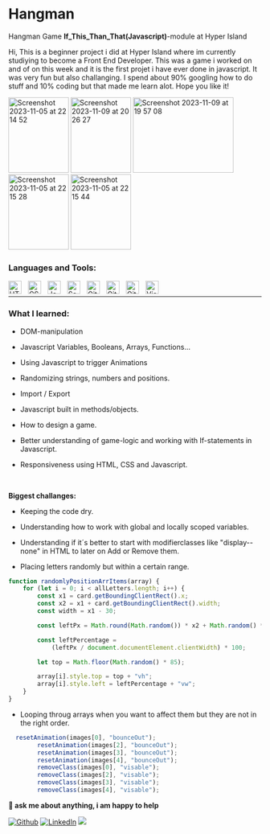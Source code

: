 # Hangman

Hangman Game **If_This_Than_That(Javascript)**-module at Hyper Island

Hi, This is a beginner project i did at Hyper Island where im currently studiying to become a Front End Developer. This was a game i worked on and of on this week and it is the first projet i have ever done in javascript. It was very fun but also challanging. I spend about 90% googling how to do stuff and 10% coding but that made me learn alot. Hope you like it!

<img width="120" height="150" alt="Screenshot 2023-11-05 at 22 14 52" src="https://github.com/OskarSollenberg/fed25-fundamentals-mtv/assets/122973984/5733d3d4-3de9-46c0-bd3b-e6ab8fa9f561">

<img width="120" height="150" alt="Screenshot 2023-11-09 at 20 26 27" src="https://github.com/OskarSollenberg/ITTT---Hangman-ver2/assets/122973984/4ec30143-5a21-4408-a165-9a42c65975e9">

<img width="200"  height="150" alt="Screenshot 2023-11-09 at 19 57 08" src="https://github.com/OskarSollenberg/ITTT---Hangman-ver2/assets/122973984/0193d562-6e4c-4439-829c-843eaf69e189">

<img width="120" height="150" alt="Screenshot 2023-11-05 at 22 15 28" src="https://github.com/OskarSollenberg/fed25-fundamentals-mtv/assets/122973984/cde8578a-b823-400e-9a2d-e9f6b4aa6495">

<img  width="120" height="150" alt="Screenshot 2023-11-05 at 22 15 44" src="https://github.com/OskarSollenberg/fed25-fundamentals-mtv/assets/122973984/c2b66878-7bc6-456c-bd0b-27b2c9c4424e">

### Languages and Tools:

<img align="left" alt="HTML5" width="26px" src="https://cdn.jsdelivr.net/gh/devicons/devicon/icons/html5/html5-original.svg" style="padding-right:10px;" />
<img align="left" alt="CSS3" width="26px" src="https://cdn.jsdelivr.net/gh/devicons/devicon/icons/css3/css3-original.svg" style="padding-right:10px;" />
<img align="left" alt="Javascript" width="26px" src="https://cdn.worldvectorlogo.com/logos/javascript-1.svg" style="padding-right:10px;" />
<img align="left" alt="Sass" width="26px" src="https://cdn.jsdelivr.net/gh/devicons/devicon/icons/sass/sass-original.svg" style="padding-right:10px;" />
<img align="left" alt="Git" width="26px" src="https://cdn.jsdelivr.net/gh/devicons/devicon/icons/git/git-original.svg" style="padding-right:10px;" />
<img align="left" alt="GitHub" width="26px" src="https://user-images.githubusercontent.com/3369400/139448065-39a229ba-4b06-434b-bc67-616e2ed80c8f.png" style="padding-right:10px;" />
<img align="left" alt="GitHub" width="26px" src="https://seeklogo.com/images/N/netlify-logo-758722CDF4-seeklogo.com.png" style="padding-right:10px;" />
<img align="left" alt="Visual Studio Code" width="26px" src="https://cdn.jsdelivr.net/gh/devicons/devicon/icons/vscode/vscode-original.svg" style="padding-right:10px;" />

<br />

---

### What I learned:

-   DOM-manipulation

-   Javascript Variables, Booleans, Arrays, Functions...

-   Using Javascript to trigger Animations

-   Randomizing strings, numbers and positions.

-   Import / Export

-   Javascript built in methods/objects.

-   How to design a game.

-   Better understanding of game-logic and working with If-statements in Javascript.

-   Responsiveness using HTML, CSS and Javascript.

<!--STRAT_SECTION:code-->

<br>

**Biggest challanges:**
- Keeping the code dry.
- Understanding how to work with global and locally scoped variables.
- Understanding if it´s better to start with modifierclasses like "display--none" in HTML to later on Add or Remove them. 

- Placing letters randomly but within a certain range.
```js
function randomlyPositionArrItems(array) {
    for (let i = 0; i < allLetters.length; i++) {
        const x1 = card.getBoundingClientRect().x;
        const x2 = x1 + card.getBoundingClientRect().width;
        const width = x1 - 30;

        const leftPx = Math.round(Math.random()) * x2 + Math.random() * width;

        const leftPercentage =
            (leftPx / document.documentElement.clientWidth) * 100;

        let top = Math.floor(Math.random() * 85);

        array[i].style.top = top + "vh";
        array[i].style.left = leftPercentage + "vw";
    }
}
```
- Looping throug arrays when you want to affect them but they are not in the right order.

```js
  resetAnimation(images[0], "bounceOut");
        resetAnimation(images[2], "bounceOut");
        resetAnimation(images[3], "bounceOut");
        resetAnimation(images[4], "bounceOut");
        removeClass(images[0], "visable");
        removeClass(images[2], "visable");
        removeClass(images[3], "visable");
        removeClass(images[4], "visable");
```

**💬 ask me about anything, i am happy to help**


<p>
<a href="https://github.com/thmsgbrt" target="_blank"><img alt="Github" src="https://img.shields.io/badge/GitHub-%2312100E.svg?&style=for-the-badge&logo=Github&logoColor=white" /></a> 
<a href="https://www.linkedin.com/in/thomas-guibert" target="_blank"><img alt="LinkedIn" src="https://img.shields.io/badge/linkedin-%230077B5.svg?&style=for-the-badge&logo=linkedin&logoColor=white" /></a>
<a href="https://www.instagram.com/mokkapps/"><img src="https://img.shields.io/badge/instagram-%23E4405F.svg?&style=for-the-badge&logo=instagram&logoColor=white"></a>
</p>
